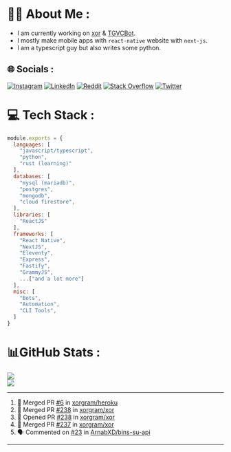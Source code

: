 # 🧑‍💻 About Me :
* I am currently working on [xor](https://github.com/xorgram/xor) & [TGVCBot](https://github.com/ArnabXD/TGVCBot).
* I mostly make mobile apps with `react-native` website with `next-js`.
* I am a typescript guy but also writes some python.

## 🌐 Socials :
[![Instagram](https://img.shields.io/badge/Instagram-%23E4405F.svg?logo=Instagram&logoColor=white)](https://instagram.com/arnabparyali) [![LinkedIn](https://img.shields.io/badge/LinkedIn-%230077B5.svg?logo=linkedin&logoColor=white)](https://linkedin.com/in/arnabparyali) [![Reddit](https://img.shields.io/badge/Reddit-%23FF4500.svg?logo=Reddit&logoColor=white)](https://reddit.com/user/ArnabXD) [![Stack Overflow](https://img.shields.io/badge/-Stackoverflow-FE7A16?logo=stack-overflow&logoColor=white)](https://stackoverflow.com/users/12250600) [![Twitter](https://img.shields.io/badge/Twitter-%231DA1F2.svg?logo=Twitter&logoColor=white)](https://twitter.com/arnabparyali) 

# 💻 Tech Stack :

```js
module.exports = {
  languages: [
    "javascript/typescript",
    "python",
    "rust (learning)"
  ],
  databases: [
    "mysql (mariadb)",
    "postgres",
    "mongodb",
    "cloud firestore",
  ],
  libraries: [
    "ReactJS"
  ],
  frameworks: [
    "React Native",
    "NextJS",
    "Eleventy",
    "Express",
    "Fastify",
    "GrammyJS",
    ...["and a lot more"]
  ],
  misc: [
    "Bots",
    "Automation",
    "CLI Tools",
  ]
}
```

# 📊GitHub Stats :
![](https://github-readme-stats.vercel.app/api?username=ArnabXD&theme=tokyonight&hide_border=false&include_all_commits=false&count_private=false)<br/>
![](https://github-readme-stats.vercel.app/api/top-langs/?username=ArnabXD&theme=tokyonight&hide_border=false&include_all_commits=false&count_private=false&layout=compact)

---

<!--START_SECTION:activity-->
1. 🎉 Merged PR [#6](https://github.com/xorgram/heroku/pull/6) in [xorgram/heroku](https://github.com/xorgram/heroku)
2. 🎉 Merged PR [#238](https://github.com/xorgram/xor/pull/238) in [xorgram/xor](https://github.com/xorgram/xor)
3. 💪 Opened PR [#238](https://github.com/xorgram/xor/pull/238) in [xorgram/xor](https://github.com/xorgram/xor)
4. 🎉 Merged PR [#237](https://github.com/xorgram/xor/pull/237) in [xorgram/xor](https://github.com/xorgram/xor)
5. 🗣 Commented on [#23](https://github.com/ArnabXD/bins-su-api/issues/23) in [ArnabXD/bins-su-api](https://github.com/ArnabXD/bins-su-api)
<!--END_SECTION:activity-->

---
